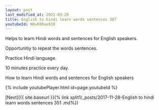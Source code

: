 ```yaml
---
layout: post
last_modified_at: 2021-03-29
title: English to hindi learn words sentences 307 
youtubeId: N0xK8Rax6I0
---
```

 
 
Helps to learn Hindi words and sentences for English speakers.

Opportunitiy to repeat the words sentences. 

Practice Hindi language. 
 
10 minutes practice every day. 
 
How to learn Hindi words and sentences for English speakers 
 
{% include youtubePlayer.html id=page.youtubeId %}
 
 
[Next]({{ site.baseurl }}{% link  split1/_posts/2017-11-28-English to hindi learn words sentences 351 .md%})
 
